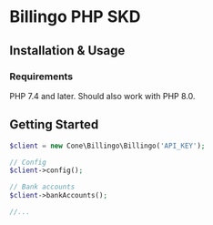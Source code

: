 # Billingo PHP SKD

## Installation & Usage

### Requirements

PHP 7.4 and later.
Should also work with PHP 8.0.

## Getting Started

```php
$client = new Cone\Billingo\Billingo('API_KEY');

// Config
$client->config();

// Bank accounts
$client->bankAccounts();

//...
```
